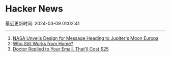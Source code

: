 # Hacker News

最近更新时间: 2024-03-09 01:02:41

--- 
1. [NASA Unveils Design for Message Heading to Jupiter's Moon Europa](https://www.jpl.nasa.gov/news/nasa-unveils-design-for-message-heading-to-jupiters-moon-europa) 
2. [Who Still Works from Home?](https://www.nytimes.com/interactive/2024/03/08/business/economy/remote-work-home.html) 
3. [Doctor Replied to Your Email. That'll Cost $25](https://www.wsj.com/health/wellness/doctor-medical-bills-email-37005e32) 

